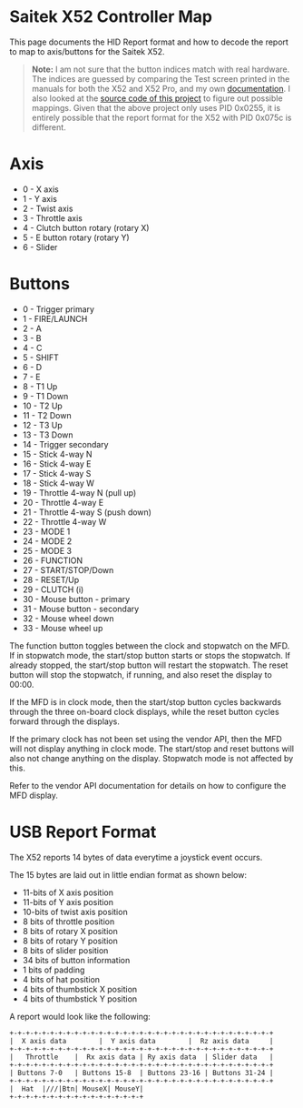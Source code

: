 Saitek X52 Controller Map
=========================

This page documents the HID Report format and how to decode the report to map
to axis/buttons for the Saitek X52.

> **Note:** I am not sure that the button indices match with real hardware. The
> indices are guessed by comparing the Test screen printed in the manuals for
> both the X52 and X52 Pro, and my own
> [documentation](x52pro_controller_map.md).  I also looked at the [source code
> of this project](https://github.com/xythobuz/Saitek-X52-PPM) to figure out
> possible mappings. Given that the above project only uses PID 0x0255, it is
> entirely possible that the report format for the X52 with PID 0x075c is
> different.

Axis
====
* 0 - X axis
* 1 - Y axis
* 2 - Twist axis
* 3 - Throttle axis
* 4 - Clutch button rotary (rotary X)
* 5 - E button rotary (rotary Y)
* 6 - Slider

Buttons
=======
*  0 - Trigger primary
*  1 - FIRE/LAUNCH
*  2 - A
*  3 - B
*  4 - C
*  5 - SHIFT
*  6 - D
*  7 - E
*  8 - T1 Up
*  9 - T1 Down
* 10 - T2 Up
* 11 - T2 Down
* 12 - T3 Up
* 13 - T3 Down
* 14 - Trigger secondary
* 15 - Stick 4-way N
* 16 - Stick 4-way E
* 17 - Stick 4-way S
* 18 - Stick 4-way W
* 19 - Throttle 4-way N (pull up)
* 20 - Throttle 4-way E
* 21 - Throttle 4-way S (push down)
* 22 - Throttle 4-way W
* 23 - MODE 1
* 24 - MODE 2
* 25 - MODE 3
* 26 - FUNCTION
* 27 - START/STOP/Down
* 28 - RESET/Up
* 29 - CLUTCH (i)
* 30 - Mouse button - primary
* 31 - Mouse button - secondary
* 32 - Mouse wheel down
* 33 - Mouse wheel up

The function button toggles between the clock and stopwatch on
the MFD. If in stopwatch mode, the start/stop button starts or
stops the stopwatch. If already stopped, the start/stop button
will restart the stopwatch. The reset button will stop the
stopwatch, if running, and also reset the display to 00:00.

If the MFD is in clock mode, then the start/stop button cycles
backwards through the three on-board clock displays, while the
reset button cycles forward through the displays.

If the primary clock has not been set using the vendor API,
then the MFD will not display anything in clock mode. The
start/stop and reset buttons will also not change anything
on the display. Stopwatch mode is not affected by this.

Refer to the vendor API documentation for details on how to
configure the MFD display.

USB Report Format
=================
The X52 reports 14 bytes of data everytime a joystick event occurs.

The 15 bytes are laid out in little endian format as shown below:

* 11-bits of X axis position
* 11-bits of Y axis position
* 10-bits of twist axis position
* 8 bits of throttle position
* 8 bits of rotary X position
* 8 bits of rotary Y position
* 8 bits of slider position
* 34 bits of button information
* 1 bits of padding
* 4 bits of hat position
* 4 bits of thumbstick X position
* 4 bits of thumbstick Y position

A report would look like the following:

    +-+-+-+-+-+-+-+-+-+-+-+-+-+-+-+-+-+-+-+-+-+-+-+-+-+-+-+-+-+-+-+-+
    |  X axis data        |  Y axis data        |  Rz axis data     |
    +-+-+-+-+-+-+-+-+-+-+-+-+-+-+-+-+-+-+-+-+-+-+-+-+-+-+-+-+-+-+-+-+
    |   Throttle    |  Rx axis data | Ry axis data  | Slider data   |
    +-+-+-+-+-+-+-+-+-+-+-+-+-+-+-+-+-+-+-+-+-+-+-+-+-+-+-+-+-+-+-+-+
    | Buttons 7-0   | Buttons 15-8  | Buttons 23-16 | Buttons 31-24 |
    +-+-+-+-+-+-+-+-+-+-+-+-+-+-+-+-+-+-+-+-+-+-+-+-+-+-+-+-+-+-+-+-+
    |  Hat  |///|Btn| MouseX| MouseY|
    +-+-+-+-+-+-+-+-+-+-+-+-+-+-+-+-+
